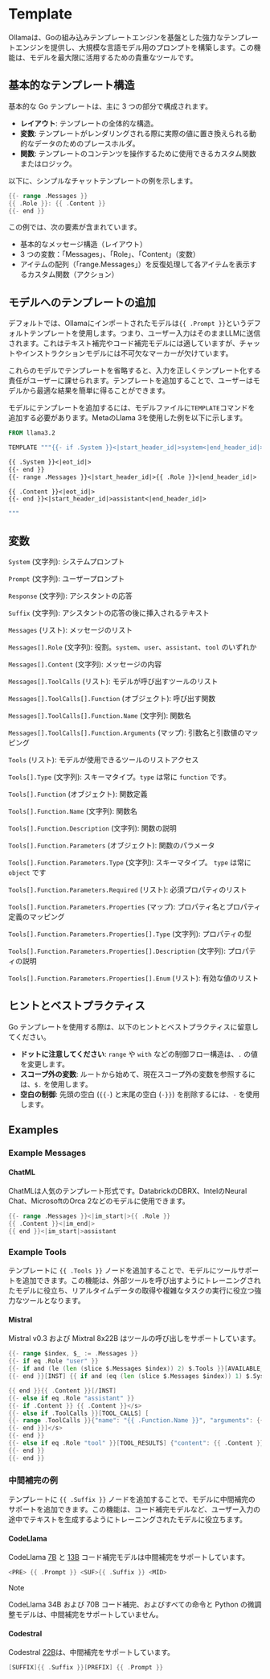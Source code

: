 # Template

Ollamaは、Goの組み込みテンプレートエンジンを基盤とした強力なテンプレートエンジンを提供し、大規模な言語モデル用のプロンプトを構築します。この機能は、モデルを最大限に活用するための貴重なツールです。

## 基本的なテンプレート構造

基本的な Go テンプレートは、主に 3 つの部分で構成されます。

* **レイアウト**: テンプレートの全体的な構造。
* **変数**: テンプレートがレンダリングされる際に実際の値に置き換えられる動的なデータのためのプレースホルダ。
* **関数**: テンプレートのコンテンツを操作するために使用できるカスタム関数またはロジック。

以下に、シンプルなチャットテンプレートの例を示します。

```go
{{- range .Messages }}
{{ .Role }}: {{ .Content }}
{{- end }}
```

この例では、次の要素が含まれています。

* 基本的なメッセージ構造（レイアウト）
* 3 つの変数：「Messages」、「Role」、「Content」（変数）
* アイテムの配列（「range.Messages」）を反復処理して各アイテムを表示するカスタム関数（アクション）

## モデルへのテンプレートの追加

デフォルトでは、Ollamaにインポートされたモデルは`{{ .Prompt }}`というデフォルトテンプレートを使用します。つまり、ユーザー入力はそのままLLMに送信されます。これはテキスト補完やコード補完モデルには適していますが、チャットやインストラクションモデルには不可欠なマーカーが欠けています。

これらのモデルでテンプレートを省略すると、入力を正しくテンプレート化する責任がユーザーに課せられます。テンプレートを追加することで、ユーザーはモデルから最適な結果を簡単に得ることができます。

モデルにテンプレートを追加するには、モデルファイルに`TEMPLATE`コマンドを追加する必要があります。MetaのLlama 3を使用した例を以下に示します。

```dockerfile
FROM llama3.2

TEMPLATE """{{- if .System }}<|start_header_id|>system<|end_header_id|>

{{ .System }}<|eot_id|>
{{- end }}
{{- range .Messages }}<|start_header_id|>{{ .Role }}<|end_header_id|>

{{ .Content }}<|eot_id|>
{{- end }}<|start_header_id|>assistant<|end_header_id|>

"""
```

## 変数

`System` (文字列): システムプロンプト

`Prompt` (文字列): ユーザープロンプト

`Response` (文字列): アシスタントの応答

`Suffix` (文字列): アシスタントの応答の後に挿入されるテキスト

`Messages` (リスト): メッセージのリスト

`Messages[].Role` (文字列): 役割。`system`、`user`、`assistant`、`tool` のいずれか

`Messages[].Content` (文字列): メッセージの内容

`Messages[].ToolCalls` (リスト): モデルが呼び出すツールのリスト

`Messages[].ToolCalls[].Function` (オブジェクト): 呼び出す関数

`Messages[].ToolCalls[].Function.Name` (文字列): 関数名

`Messages[].ToolCalls[].Function.Arguments` (マップ): 引数名と引数値のマッピング

`Tools` (リスト): モデルが使用できるツールのリストアクセス

`Tools[].Type` (文字列): スキーマタイプ。`type` は常に `function` です。

`Tools[].Function` (オブジェクト): 関数定義

`Tools[].Function.Name` (文字列): 関数名

`Tools[].Function.Description` (文字列): 関数の説明

`Tools[].Function.Parameters` (オブジェクト): 関数のパラメータ

`Tools[].Function.Parameters.Type` (文字列): スキーマタイプ。 `type` は常に `object` です

`Tools[].Function.Parameters.Required` (リスト): 必須プロパティのリスト

`Tools[].Function.Parameters.Properties` (マップ): プロパティ名とプロパティ定義のマッピング

`Tools[].Function.Parameters.Properties[].Type` (文字列): プロパティの型

`Tools[].Function.Parameters.Properties[].Description` (文字列): プロパティの説明

`Tools[].Function.Parameters.Properties[].Enum` (リスト): 有効な値のリスト

## ヒントとベストプラクティス

Go テンプレートを使用する際は、以下のヒントとベストプラクティスに留意してください。

* **ドットに注意してください**: `range` や `with` などの制御フロー構造は、`.` の値を変更します。
* **スコープ外の変数**: ルートから始めて、現在スコープ外の変数を参照するには、`$.` を使用します。
* **空白の制御**: 先頭の空白 (`{{-`) と末尾の空白 (`-}}`) を削除するには、`-` を使用します。

## Examples

### Example Messages

#### ChatML

ChatMLは人気のテンプレート形式です。DatabrickのDBRX、IntelのNeural Chat、MicrosoftのOrca 2などのモデルに使用できます。

```go
{{- range .Messages }}<|im_start|>{{ .Role }}
{{ .Content }}<|im_end|>
{{ end }}<|im_start|>assistant
```

### Example Tools

テンプレートに `{{ .Tools }}` ノードを追加することで、モデルにツールサポートを追加できます。この機能は、外部ツールを呼び出すようにトレーニングされたモデルに役立ち、リアルタイムデータの取得や複雑なタスクの実行に役立つ強力なツールとなります。

#### Mistral

Mistral v0.3 および Mixtral 8x22B はツールの呼び出しをサポートしています。

```go
{{- range $index, $_ := .Messages }}
{{- if eq .Role "user" }}
{{- if and (le (len (slice $.Messages $index)) 2) $.Tools }}[AVAILABLE_TOOLS] {{ json $.Tools }}[/AVAILABLE_TOOLS]
{{- end }}[INST] {{ if and (eq (len (slice $.Messages $index)) 1) $.System }}{{ $.System }}

{{ end }}{{ .Content }}[/INST]
{{- else if eq .Role "assistant" }}
{{- if .Content }} {{ .Content }}</s>
{{- else if .ToolCalls }}[TOOL_CALLS] [
{{- range .ToolCalls }}{"name": "{{ .Function.Name }}", "arguments": {{ json .Function.Arguments }}}
{{- end }}]</s>
{{- end }}
{{- else if eq .Role "tool" }}[TOOL_RESULTS] {"content": {{ .Content }}}[/TOOL_RESULTS]
{{- end }}
{{- end }}
```

### 中間補完の例

テンプレートに `{{ .Suffix }}` ノードを追加することで、モデルに中間補完のサポートを追加できます。この機能は、コード補完モデルなど、ユーザー入力の途中でテキストを生成するようにトレーニングされたモデルに役立ちます。

#### CodeLlama

CodeLlama [7B](https://ollama.com/library/codellama:7b-code) と [13B](https://ollama.com/library/codellama:13b-code) コード補完モデルは中間補完をサポートしています。

```go
<PRE> {{ .Prompt }} <SUF>{{ .Suffix }} <MID>
```

> [!NOTE]
> CodeLlama 34B および 70B コード補完、およびすべての命令と Python の微調整モデルは、中間補完をサポートしていません。

#### Codestral

Codestral [22B](https://ollama.com/library/codestral:22b)は、中間補完をサポートしています。

```go
[SUFFIX]{{ .Suffix }}[PREFIX] {{ .Prompt }}
```
